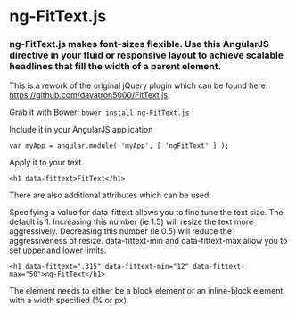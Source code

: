 # ng-FitText.js

### ng-FitText.js makes font-sizes flexible. Use this AngularJS directive in your fluid or responsive layout to achieve scalable headlines that fill the width of a parent element.

This is a rework of the original jQuery plugin which can be found here: https://github.com/davatron5000/FitText.js.

Grab it with Bower: `bower install ng-FitText.js`

Include it in your AngularJS application

	var myApp = angular.module( 'myApp', [ 'ngFitText' ] );

Apply it to your text

	<h1 data-fittext>FitText</h1>

There are also additional attributes which can be used.

Specifying a value for data-fittext allows you to fine tune the text size. The default is 1. Increasing this number (ie 1.5) will resize the text more aggressively. Decreasing this number (ie 0.5) will reduce the aggressiveness of resize. data-fittext-min and data-fittext-max allow you to set upper and lower limits.

	<h1 data-fittext=".315" data-fittext-min="12" data-fittext-max="50">ng-FitText</h1>

The element needs to either be a block element or an inline-block element with a width specified (% or px).